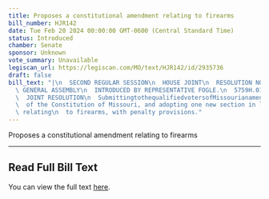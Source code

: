 ```yaml
---
title: Proposes a constitutional amendment relating to firearms
bill_number: HJR142
date: Tue Feb 20 2024 00:00:00 GMT-0600 (Central Standard Time)
status: Introduced
chamber: Senate
sponsor: Unknown
vote_summary: Unavailable
legiscan_url: https://legiscan.com/MO/text/HJR142/id/2935736
draft: false
bill_text: "|\n  SECOND REGULAR SESSION\n  HOUSE JOINT\n  RESOLUTION NO. 142\n  102ND\
  \ GENERAL ASSEMBLY\n  INTRODUCED BY REPRESENTATIVE FOGLE.\n  5759H.01I DANARADEMANMILLER,ChiefClerk\n\
  \  JOINT RESOLUTION\n  SubmittingtothequalifiedvotersofMissourianamendmentrepealingSection23ofArticleI\n\
  \  of the Constitution of Missouri, and adopting one new section in lieu thereof\
  \ relating\n  to firearms, with penalty provisions."
---
```

Proposes a constitutional amendment relating to firearms

---

## Read Full Bill Text

You can view the full text [here](https://legiscan.com/MO/text/HJR142/id/2935736).
